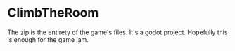 # ClimbTheRoom
The zip is the entirety of the game's files. It's a godot project. Hopefully this is enough for the game jam.
